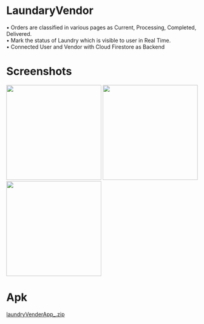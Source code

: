 # LaundaryVendor

• Orders are classified in various pages as Current, Processing, Completed, Delivered.  
• Mark the status of Laundry which is visible to user in Real Time.    
• Connected User and Vendor with Cloud Firestore as Backend 

# Screenshots
</span><img src="https://i.imgur.com/irrYtDb.jpg" width="250" /> </span><img src="https://i.imgur.com/60ExyXs.jpg" width="250" /> </span><img src="https://i.imgur.com/CKNxVUE.jpg" width="250" />

# Apk
[laundryVenderApp_.zip](https://github.com/sans-g/laundary-wander/files/7305951/laundryVenderApp_.zip)

